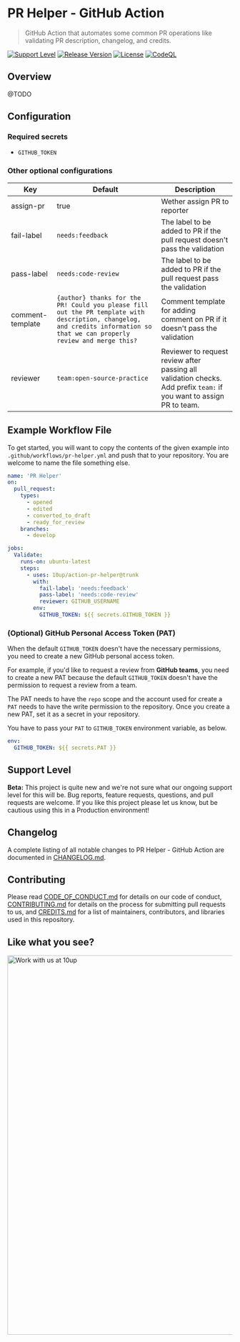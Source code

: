# PR Helper - GitHub Action

> GitHub Action that automates some common PR operations like validating PR description, changelog, and credits.

[![Support Level](https://img.shields.io/badge/support-beta-blueviolet.svg)](#support-level) [![Release Version](https://img.shields.io/github/release/10up/action-pr-helper.svg)](https://github.com/10up/action-pr-helper/releases/latest) [![License](https://img.shields.io/github/license/10up/action-pr-helper.svg)](https://github.com/10up/action-pr-helper/blob/develop/LICENSE.md) [![CodeQL](https://github.com/10up/action-pr-helper/actions/workflows/codeql-analysis.yml/badge.svg)](https://github.com/10up/action-pr-helper/actions/workflows/codeql-analysis.yml)

## Overview

@TODO

## Configuration

### Required secrets

* `GITHUB_TOKEN` 

### Other optional configurations

| Key | Default | Description |
| --- | ------- | ----------- |
| assign-pr | true | Wether assign PR to reporter |
| fail-label | `needs:feedback` | The label to be added to PR if the pull request doesn't pass the validation |
| pass-label | `needs:code-review` | The label to be added to PR if the pull request pass the validation |
| comment-template | `{author} thanks for the PR! Could you please fill out the PR template with description, changelog, and credits information so that we can properly review and merge this?` | Comment template for adding comment on PR if it doesn't pass the validation |
| reviewer | `team:open-source-practice` | Reviewer to request review after passing all validation checks. Add prefix `team:` if you want to assign PR to team.

## Example Workflow File

To get started, you will want to copy the contents of the given example into `.github/workflows/pr-helper.yml` and push that to your repository. You are welcome to name the file something else.

```yml
name: 'PR Helper'
on:
  pull_request:
    types:
      - opened
      - edited
      - converted_to_draft
      - ready_for_review
    branches:
      - develop

jobs:
  Validate:
    runs-on: ubuntu-latest
    steps:
      - uses: 10up/action-pr-helper@trunk
        with:
          fail-label: 'needs:feedback'
          pass-label: 'needs:code-review'
          reviewer: GITHUB_USERNAME
        env:
          GITHUB_TOKEN: ${{ secrets.GITHUB_TOKEN }}
```

### (Optional) GitHub Personal Access Token (PAT)
When the default `GITHUB_TOKEN` doesn't have the necessary permissions, you need to create a new GitHub personal access token. 

For example, if you'd like to request a review from **GitHub teams**, you need to create a new PAT because the default `GITHUB_TOKEN` doesn't have the permission to request a review from a team.

The PAT needs to have the `repo` scope and the account used for create a `PAT` needs to have the write permission to the repository. Once you create a new PAT, set it as a secret in your repository.

You have to pass your `PAT` to `GITHUB_TOKEN`  environment variable, as below.
```yml
env:
  GITHUB_TOKEN: ${{ secrets.PAT }}
```

## Support Level

**Beta:** This project is quite new and we're not sure what our ongoing support level for this will be. Bug reports, feature requests, questions, and pull requests are welcome. If you like this project please let us know, but be cautious using this in a Production environment!

## Changelog

A complete listing of all notable changes to PR Helper - GitHub Action are documented in [CHANGELOG.md](https://github.com/10up/action-pr-helper/blob/develop/CHANGELOG.md).

## Contributing

Please read [CODE_OF_CONDUCT.md](https://github.com/10up/action-pr-helper/blob/develop/CODE_OF_CONDUCT.md) for details on our code of conduct, [CONTRIBUTING.md](https://github.com/10up/action-pr-helper/blob/develop/CONTRIBUTING.md) for details on the process for submitting pull requests to us, and [CREDITS.md](https://github.com/10up/action-pr-helper/blob/develop/CREDITS.md) for a list of maintainers, contributors, and libraries used in this repository.

## Like what you see?

<a href="http://10up.com/contact/"><img src="https://10up.com/uploads/2016/10/10up-Github-Banner.png" width="850" alt="Work with us at 10up"></a>
